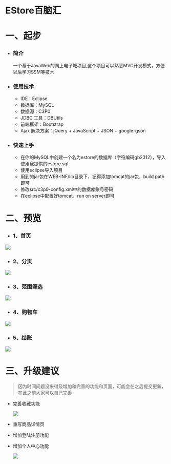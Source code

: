 # EStore百脑汇

# 一、起步
- ### 简介

	一个基于JavaWeb的网上电子城项目,这个项目可以熟悉MVC开发模式，方便以后学习SSM等技术

- ### 使用技术
	* IDE：Eclipse
	* 数据库：MySQL
	* 数据源：C3P0 
	* JDBC 工具：DBUtils
	* 前端框架：Bootstrap
	* Ajax 解决方案：jQuery + JavaScript + JSON + google-gson

- ### 快速上手
	- 在你的MySQL中创建一个名为estore的数据库（字符编码gb2312），导入使用我提供的estore.sql
	- 使用eclipse导入项目
	- 用到的jar包在WEB-INF/lib目录下，记得添加tomcat的jar包，build path即可
	- 修改src/c3p0-config.xml中的数据库账号密码
	- 在eclipse中配置好tomcat，run on server即可


# 二、预览



- ### 1、首页


![](https://i.imgur.com/2yIrtBL.png)

- ### 2、分页

![](https://i.imgur.com/IuFmvYt.png)

- ### 3、范围筛选

![](https://i.imgur.com/35SjE32.png)

- ### 4、购物车


![](https://i.imgur.com/5bczaKm.png)

- ### 5、结账


![](https://i.imgur.com/xPb2N4m.png)

# 三、升级建议

> 因为时间问题没来得及增加和完善的功能和页面，可能会在之后提交更新，在此之前大家可以自己完善

- 完善收藏功能

	![](https://i.imgur.com/od9lZb4.png)

- 重写商品详情页
	
- 增加登陆注册功能

- 增加个人中心功能

	![](https://i.imgur.com/YijyssV.png)




 

